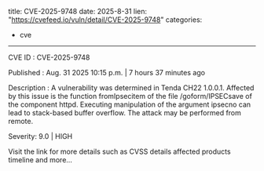  
title: CVE-2025-9748
date: 2025-8-31
lien: "https://cvefeed.io/vuln/detail/CVE-2025-9748"
categories:
  - cve
---

CVE ID : CVE-2025-9748

Published :  Aug. 31
2025
10:15 p.m. | 7 hours
37 minutes ago

Description : A vulnerability was determined in Tenda CH22 1.0.0.1. Affected by this issue is the function fromIpsecitem of the file /goform/IPSECsave of the component httpd. Executing manipulation of the argument ipsecno can lead to stack-based buffer overflow. The attack may be performed from remote.

Severity: 9.0 | HIGH

Visit the link for more details
such as CVSS details
affected products
timeline
and more...
